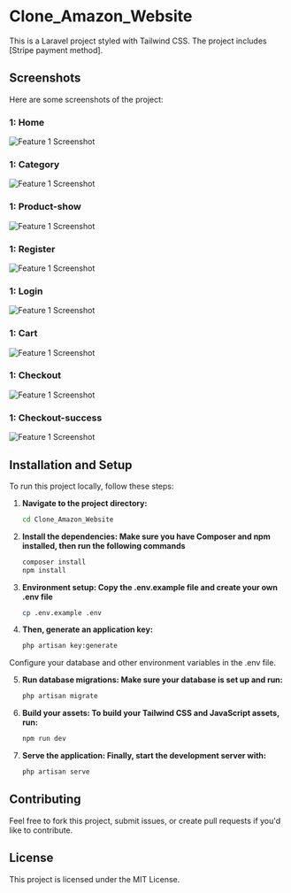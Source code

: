 # Clone_Amazon_Website

This is a Laravel project styled with Tailwind CSS. The project includes [Stripe payment method].

## Screenshots

Here are some screenshots of the project:

### 1: Home

![Feature 1 Screenshot](https://i.ibb.co/cXMW8WD/Home.png)

### 1: Category

![Feature 1 Screenshot](https://i.ibb.co/bFN65Jy/Category.png)

### 1: Product-show

![Feature 1 Screenshot](https://i.ibb.co/9rHW2zb/Product-show.png)

### 1: Register

![Feature 1 Screenshot](https://i.ibb.co/S65HYZG/Register.png)

### 1: Login

![Feature 1 Screenshot](https://i.ibb.co/r28F6nn/Login.png)

### 1: Cart

![Feature 1 Screenshot](https://i.ibb.co/ZmPQ3Xk/Cart.png)

### 1: Checkout

![Feature 1 Screenshot](https://i.ibb.co/LdRpWVZ/Checkout.png)

### 1: Checkout-success

![Feature 1 Screenshot](https://i.ibb.co/sJsfR6n/Checkout-success.png)

## Installation and Setup

To run this project locally, follow these steps:

1. **Navigate to the project directory:**
   ```bash
   cd Clone_Amazon_Website

2. **Install the dependencies: Make sure you have Composer and npm installed, then run the following commands**
   ```bash
   composer install
   npm install

3. **Environment setup: Copy the .env.example file and create your own .env file**
   ```bash
   cp .env.example .env

4. **Then, generate an application key:**
   ```bash
   php artisan key:generate
Configure your database and other environment variables in the .env file.

5. **Run database migrations: Make sure your database is set up and run:**
   ```bash
   php artisan migrate

6. **Build your assets: To build your Tailwind CSS and JavaScript assets, run:**
   ```bash
   npm run dev

7. **Serve the application: Finally, start the development server with:**
   ```bash
   php artisan serve

## Contributing

Feel free to fork this project, submit issues, or create pull requests if you'd like to contribute.

## License

This project is licensed under the MIT License.
 
